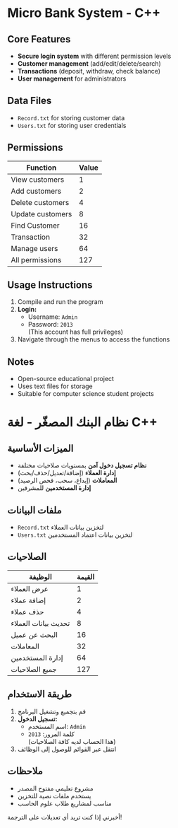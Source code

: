 # Micro Bank System - C++  

## Core Features  
- **Secure login system** with different permission levels  
- **Customer management** (add/edit/delete/search)  
- **Transactions** (deposit, withdraw, check balance)  
- **User management** for administrators  

## Data Files  
- `Record.txt` for storing customer data  
- `Users.txt` for storing user credentials  

## Permissions  
| Function         | Value |  
|------------------|-------|  
| View customers   | 1     |  
| Add customers    | 2     |  
| Delete customers | 4     |  
| Update customers | 8     | 
| Find Customer    | 16    |
| Transaction      | 32    |
| Manage users     | 64    |
| All permissions  | 127   |  

## Usage Instructions  
1. Compile and run the program  
2. **Login:**  
   - Username: `Admin`  
   - Password: `2013`  
   (This account has full privileges)  
3. Navigate through the menus to access the functions

## Notes  
- Open-source educational project  
- Uses text files for storage  
- Suitable for computer science student projects  



# نظام البنك المصغّر - لغة C++  

## الميزات الأساسية  
- **نظام تسجيل دخول آمن** بمستويات صلاحيات مختلفة  
- **إدارة العملاء** (إضافة/تعديل/حذف/بحث)  
- **المعاملات** (إيداع، سحب، فحص الرصيد)  
- **إدارة المستخدمين** للمشرفين  

## ملفات البيانات  
- `Record.txt` لتخزين بيانات العملاء  
- `Users.txt` لتخزين بيانات اعتماد المستخدمين  

## الصلاحيات  
| الوظيفة         | القيمة |  
|------------------|-------|  
| عرض العملاء     | 1     |  
| إضافة عملاء      | 2     |  
| حذف عملاء       | 4     |  
| تحديث بيانات العملاء | 8     |  
| البحث عن عميل   | 16    |  
| المعاملات       | 32    |  
| إدارة المستخدمين | 64    |  
| جميع الصلاحيات   | 127   |  

## طريقة الاستخدام  
1. قم بتجميع وتشغيل البرنامج  
2. **تسجيل الدخول:**  
   - اسم المستخدم: `Admin`  
   - كلمة المرور: `2013`  
   (هذا الحساب لديه كافة الصلاحيات)  
3. انتقل عبر القوائم للوصول إلى الوظائف  

## ملاحظات  
- مشروع تعليمي مفتوح المصدر  
- يستخدم ملفات نصية للتخزين  
- مناسب لمشاريع طلاب علوم الحاسب  

أخبرني إذا كنت تريد أي تعديلات على الترجمة!
